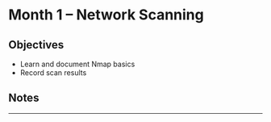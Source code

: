 # Month 1 – Network Scanning

## Objectives
- Learn and document Nmap basics
- Record scan results

## Notes

---
